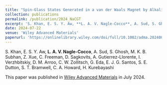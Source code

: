 ```yaml
---
title: "Spin-Glass States Generated in a van der Waals Magnet by Alkali-Ion Intercalation"
collection: publications
permalink: /publication/2024_NaCGT
excerpt: 'S. Khan, E. S. Y. Aw, **L. A. V. Nagle-Cocco**, A. Sud, S. Ghosh, M. K. B. Subhan, Z. Xue, C. Freeman, D. Sagkovits, A. Gutierrez-Llorente, I. Verzhbitskiy, D. M. Arroo, C. W. Zollitsch, G. Eda, E. J. G. Santos, S. E. Dutton, S. T. Bramwell, C. A. Howard, H. Kurebayashi'
date: 2024-07-22
venue: 'Wiley Advanced Materials'
paperurl: 'https://onlinelibrary.wiley.com/doi/full/10.1002/adma.202400270'
---
```

S. Khan, E. S. Y. Aw, **L. A. V. Nagle-Cocco**, A. Sud, S. Ghosh, M. K. B. Subhan, Z. Xue, C. Freeman, D. Sagkovits, A. Gutierrez-Llorente, I. Verzhbitskiy, D. M. Arroo, C. W. Zollitsch, G. Eda, E. J. G. Santos, S. E. Dutton, S. T. Bramwell, C. A. Howard, H. Kurebayashi

This paper was published in [Wiley Advanced Materials](https://onlinelibrary.wiley.com/doi/full/10.1002/adma.202400270) in July 2024.
